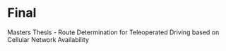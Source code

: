 # Final
Masters Thesis - Route Determination for Teleoperated Driving based on Cellular Network Availability
